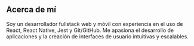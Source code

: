 
## Acerca de mí

Soy un desarrollador fullstack web y móvil con experiencia en el uso de React, React Native, Jest y Git/GitHub. Me apasiona el desarrollo de aplicaciones y la creación de interfaces de usuario intuitivas y escalables. 




